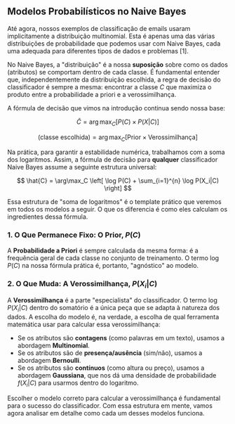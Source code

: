 ## **Modelos Probabilísticos no Naive Bayes**

Até agora, nossos exemplos de classificação de emails usaram implicitamente a distribuição multinomial. Esta é apenas uma das várias distribuições de probabilidade que podemos usar com Naive Bayes, cada uma adequada para diferentes tipos de dados e problemas [1].

No Naive Bayes, a "distribuição" é a nossa **suposição** sobre como os dados (atributos) se comportam dentro de cada classe. É fundamental entender que, independentemente da distribuição escolhida, a regra de decisão do classificador é sempre a mesma: encontrar a classe $C$ que maximiza o produto entre a probabilidade a priori e a verossimilhança.

A fórmula de decisão que vimos na introdução continua sendo nossa base:

$$ \hat{C} = \arg\max_C \left[ P(C) \times P(X|C) \right] $$

$$ (\text{classe escolhida}) = \arg\max_C \left[ \text{Prior} \times \text{Verossimilhança} \right] $$

Na prática, para garantir a estabilidade numérica, trabalhamos com a soma dos logaritmos. Assim, a fórmula de decisão para **qualquer** classificador Naive Bayes assume a seguinte estrutura universal:

$$ \hat{C} = \arg\max_C \left[ \log P(C) + \sum_{i=1}^{n} \log P(X_i|C) \right] $$

Essa estrutura de "soma de logaritmos" é o template prático que veremos em todos os modelos a seguir. O que os diferencia é como eles calculam os ingredientes dessa fórmula.

### 1. O Que Permanece Fixo: O Prior, $P(C)$

A **Probabilidade a Priori** é sempre calculada da mesma forma: é a frequência geral de cada classe no conjunto de treinamento. O termo $\log P(C)$ na nossa fórmula prática é, portanto, "agnóstico" ao modelo.

### 2. O Que Muda: A Verossimilhança, $P(X_i|C)$

A **Verossimilhança** é a parte "especialista" do classificador. O termo $\log P(X_i|C)$ dentro do somatório é a única peça que se adapta à natureza dos dados. A escolha do modelo é, na verdade, a escolha de qual ferramenta matemática usar para calcular essa verossimilhança:

- Se os atributos são **contagens** (como palavras em um texto), usamos a abordagem **Multinomial**.
- Se os atributos são de **presença/ausência** (sim/não), usamos a abordagem **Bernoulli**.
- Se os atributos são **contínuos** (como altura ou preço), usamos a abordagem **Gaussiana**, que nos dá uma densidade de probabilidade $f(X_i|C)$ para usarmos dentro do logaritmo.

Escolher o modelo correto para calcular a verossimilhança é fundamental para o sucesso do classificador. Com essa estrutura em mente, vamos agora analisar em detalhe como cada um desses modelos funciona.
